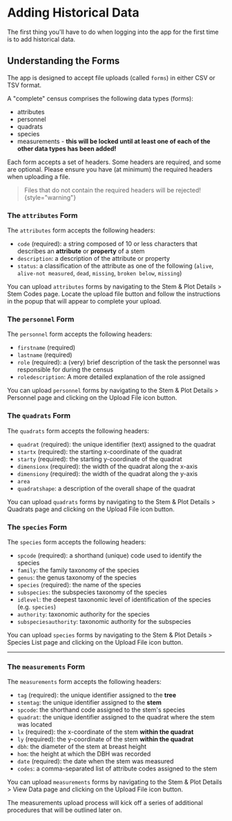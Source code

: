# Adding Historical Data

The first thing you'll have to do when logging into the app for the first time is to add historical data.

## Understanding the Forms

The app is designed to accept file uploads (called `forms`) in either CSV or TSV format.

A "complete" census comprises the following data types (forms):

- attributes
- personnel
- quadrats
- species
- measurements - **this will be locked until at least one of each of the other data types has been added!**

Each form accepts a set of headers. Some headers are required, and some are optional. Please ensure you have (at
minimum) the required headers when uploading a file.

> Files that do not contain the required headers will be rejected!
> {style="warning"}

### The `attributes` Form

The `attributes` form accepts the following headers:

- `code` (required): a string composed of 10 or less characters that describes an **attribute** or **property** of a
  stem
- `description`: a description of the attribute or property
- `status`: a classification of the attribute as one of the following (`alive`, `alive-not measured`, `dead`, `missing`,
  `broken below`, `missing`)

You can upload `attributes` forms by navigating to the Stem & Plot Details > Stem Codes page. Locate the upload file
button and follow the instructions in the popup that will appear to complete your upload.

### The `personnel` Form

The `personnel` form accepts the following headers:

- `firstname` (required)
- `lastname` (required)
- `role` (required): a (very) brief description of the task the personnel was responsible for during the census
- `roledescription`: A more detailed explanation of the role assigned

You can upload `personnel` forms by navigating to the Stem & Plot Details > Personnel page and clicking on the Upload
File icon button.

### The `quadrats` Form

The `quadrats` form accepts the following headers:

- `quadrat` (required): the unique identifier (text) assigned to the quadrat
- `startx` (required): the starting x-coordinate of the quadrat
- `starty` (required): the starting y-coordinate of the quadrat
- `dimensionx` (required): the width of the quadrat along the x-axis
- `dimensiony` (required): the width of the quadrat along the y-axis
- `area`
- `quadratshape`: a description of the overall shape of the quadrat

You can upload `quadrats` forms by navigating to the Stem & Plot Details > Quadrats page and clicking on the Upload File
icon button.

### The `species` Form

The `species` form accepts the following headers:

- `spcode` (required): a shorthand (unique) code used to identify the species
- `family`: the family taxonomy of the species
- `genus`: the genus taxonomy of the species
- `species` (required): the name of the species
- `subspecies`: the subspecies taxonomy of the species
- `idlevel`: the deepest taxonomic level of identification of the species (e.g. `species`)
- `authority`: taxonomic authority for the species
- `subspeciesauthority`: taxonomic authority for the subspecies

You can upload `species` forms by navigating to the Stem & Plot Details > Species List page and clicking on the Upload
File icon button.

---

### The `measurements` Form

The `measurements` form accepts the following headers:

- `tag` (required): the unique identifier assigned to the **tree**
- `stemtag`: the unique identifier assigned to the **stem**
- `spcode`: the shorthand code assigned to the stem's species
- `quadrat`: the unique identifier assigned to the quadrat where the stem was located
- `lx` (required): the x-coordinate of the stem **within the quadrat**
- `ly` (required): the y-coordinate of the stem **within the quadrat**
- `dbh`: the diameter of the stem at breast height
- `hom`: the height at which the DBH was recorded
- `date` (required): the date when the stem was measured
- `codes`: a comma-separated list of attribute codes assigned to the stem

You can upload `measurements` forms by navigating to the Stem & Plot Details > View Data page and clicking on the Upload
File icon button.

The measurements upload process will kick off a series of additional procedures that will be outlined later on.
